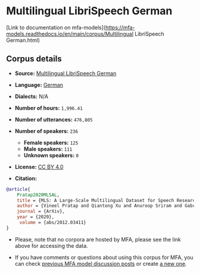 
# Multilingual LibriSpeech German

[Link to documentation on mfa-models](https://mfa-models.readthedocs.io/en/main/corpus/Multilingual LibriSpeech German.html)

## Corpus details

- **Source:** [Multilingual LibriSpeech German](https://openslr.org/94/)
- **Language:** [German](https://en.wikipedia.org/wiki/German_language)
- **Dialects:** N/A
- **Number of hours:** `1,996.41`
- **Number of utterances:** `476,805`
- **Number of speakers:** `236`
  - **Female speakers:** `125`
  - **Male speakers:** `111`
  - **Unknown speakers:** `0`
- **License:** [CC BY 4.0](https://creativecommons.org/licenses/by/4.0/)

- **Citation:**
```bibtex
@article{
	Pratap2020MLSAL,
	title = {MLS: A Large-Scale Multilingual Dataset for Speech Research},
	author = {Vineel Pratap and Qiantong Xu and Anuroop Sriram and Gabriel Synnaeve and Ronan Collobert},
	journal = {ArXiv},
	year = {2020},
	 volume = {abs/2012.03411}
}
```

- Please, note that no corpora are hosted by MFA, please see the link above for accessing the data.

- If you have comments or questions about using this corpus for MFA, you can check [previous MFA model discussion posts](https://github.com/MontrealCorpusTools/mfa-models/discussions?discussions_q=Multilingual+LibriSpeech+German) or create [a new one](https://github.com/MontrealCorpusTools/mfa-models/discussions/new).
